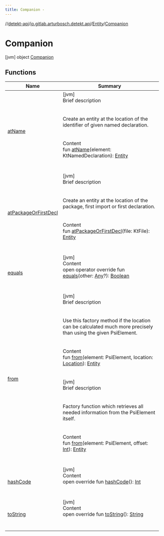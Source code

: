 ```yaml
---
title: Companion -
---
```

//[detekt-api](../../../index.md)/[io.gitlab.arturbosch.detekt.api](../../index.md)/[Entity](../index.md)/[Companion](index.md)



# Companion  
 [jvm] object [Companion](index.md)   


## Functions  
  
|  Name|  Summary| 
|---|---|
| [atName](at-name.md)| [jvm]  <br>Brief description  <br><br><br>Create an entity at the location of the identifier of given named declaration.<br><br>  <br>Content  <br>fun [atName](at-name.md)(element: KtNamedDeclaration): [Entity](../index.md)  <br><br><br>
| [atPackageOrFirstDecl](at-package-or-first-decl.md)| [jvm]  <br>Brief description  <br><br><br>Create an entity at the location of the package, first import or first declaration.<br><br>  <br>Content  <br>fun [atPackageOrFirstDecl](at-package-or-first-decl.md)(file: KtFile): [Entity](../index.md)  <br><br><br>
| [equals](../../../io.gitlab.arturbosch.detekt.api.internal/-simple-notification/index.md#kotlin/Any/equals/#kotlin.Any?/PointingToDeclaration/)| [jvm]  <br>Content  <br>open operator override fun [equals](../../../io.gitlab.arturbosch.detekt.api.internal/-simple-notification/index.md#kotlin/Any/equals/#kotlin.Any?/PointingToDeclaration/)(other: [Any](https://kotlinlang.org/api/latest/jvm/stdlib/kotlin/-any/index.html)?): [Boolean](https://kotlinlang.org/api/latest/jvm/stdlib/kotlin/-boolean/index.html)  <br><br><br>
| [from](from.md)| [jvm]  <br>Brief description  <br><br><br>Use this factory method if the location can be calculated much more precisely than using the given PsiElement.<br><br>  <br>Content  <br>fun [from](from.md)(element: PsiElement, location: [Location](../../-location/index.md)): [Entity](../index.md)  <br><br><br>[jvm]  <br>Brief description  <br><br><br>Factory function which retrieves all needed information from the PsiElement itself.<br><br>  <br>Content  <br>fun [from](from.md)(element: PsiElement, offset: [Int](https://kotlinlang.org/api/latest/jvm/stdlib/kotlin/-int/index.html)): [Entity](../index.md)  <br><br><br>
| [hashCode](../../../io.gitlab.arturbosch.detekt.api.internal/-simple-notification/index.md#kotlin/Any/hashCode/#/PointingToDeclaration/)| [jvm]  <br>Content  <br>open override fun [hashCode](../../../io.gitlab.arturbosch.detekt.api.internal/-simple-notification/index.md#kotlin/Any/hashCode/#/PointingToDeclaration/)(): [Int](https://kotlinlang.org/api/latest/jvm/stdlib/kotlin/-int/index.html)  <br><br><br>
| [toString](../../../io.gitlab.arturbosch.detekt.api.internal/-path-filters/-companion/index.md#kotlin/Any/toString/#/PointingToDeclaration/)| [jvm]  <br>Content  <br>open override fun [toString](../../../io.gitlab.arturbosch.detekt.api.internal/-path-filters/-companion/index.md#kotlin/Any/toString/#/PointingToDeclaration/)(): [String](https://kotlinlang.org/api/latest/jvm/stdlib/kotlin/-string/index.html)  <br><br><br>

